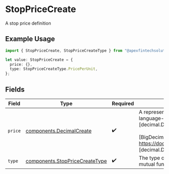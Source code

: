 # StopPriceCreate

A stop price definition

## Example Usage

```typescript
import { StopPriceCreate, StopPriceCreateType } from "@apexfintechsolutions/ascend-sdk/models/components";

let value: StopPriceCreate = {
  price: {},
  type: StopPriceCreateType.PricePerUnit,
};
```

## Fields

| Field                                                                                                                                                                                                                                                                                                                                                        | Type                                                                                                                                                                                                                                                                                                                                                         | Required                                                                                                                                                                                                                                                                                                                                                     | Description                                                                                                                                                                                                                                                                                                                                                  | Example                                                                                                                                                                                                                                                                                                                                                      |
| ------------------------------------------------------------------------------------------------------------------------------------------------------------------------------------------------------------------------------------------------------------------------------------------------------------------------------------------------------------ | ------------------------------------------------------------------------------------------------------------------------------------------------------------------------------------------------------------------------------------------------------------------------------------------------------------------------------------------------------------ | ------------------------------------------------------------------------------------------------------------------------------------------------------------------------------------------------------------------------------------------------------------------------------------------------------------------------------------------------------------ | ------------------------------------------------------------------------------------------------------------------------------------------------------------------------------------------------------------------------------------------------------------------------------------------------------------------------------------------------------------ | ------------------------------------------------------------------------------------------------------------------------------------------------------------------------------------------------------------------------------------------------------------------------------------------------------------------------------------------------------------ |
| `price`                                                                                                                                                                                                                                                                                                                                                      | [components.DecimalCreate](../../models/components/decimalcreate.md)                                                                                                                                                                                                                                                                                         | :heavy_check_mark:                                                                                                                                                                                                                                                                                                                                           | A representation of a decimal value, such as 2.5. Clients may convert values into language-native decimal formats, such as Java's [BigDecimal][] or Python's [decimal.Decimal][].<br/><br/> [BigDecimal]:<br/> https://docs.oracle.com/en/java/javase/11/docs/api/java.base/java/math/BigDecimal.html<br/> [decimal.Decimal]: https://docs.python.org/3/library/decimal.html |                                                                                                                                                                                                                                                                                                                                                              |
| `type`                                                                                                                                                                                                                                                                                                                                                       | [components.StopPriceCreateType](../../models/components/stoppricecreatetype.md)                                                                                                                                                                                                                                                                             | :heavy_check_mark:                                                                                                                                                                                                                                                                                                                                           | The type of this price, which must PRICE_PER_UNIT for equity orders. (Fixed income and mutual fund assets do not support stop orders.)                                                                                                                                                                                                                       | PRICE_PER_UNIT                                                                                                                                                                                                                                                                                                                                               |